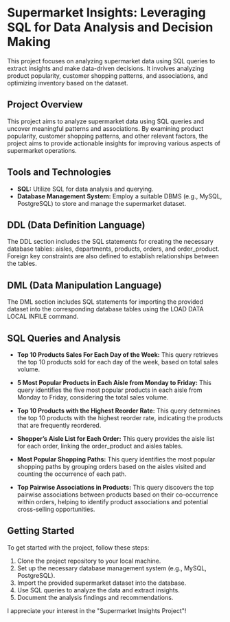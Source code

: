 # Supermarket Insights: Leveraging SQL for Data Analysis and Decision Making

This project focuses on analyzing supermarket data using SQL queries to extract insights and make data-driven decisions. It involves analyzing product popularity, customer shopping patterns, and associations, and optimizing inventory based on the dataset.

## Project Overview

This project aims to analyze supermarket data using SQL queries and uncover meaningful patterns and associations. By examining product popularity, customer shopping patterns, and other relevant factors, the project aims to provide actionable insights for improving various aspects of supermarket operations.

## Tools and Technologies

- **SQL:** Utilize SQL for data analysis and querying.
- **Database Management System:** Employ a suitable DBMS (e.g., MySQL, PostgreSQL) to store and manage the supermarket dataset.

## DDL (Data Definition Language)

The DDL section includes the SQL statements for creating the necessary database tables: aisles, departments, products, orders, and order_product. Foreign key constraints are also defined to establish relationships between the tables.

## DML (Data Manipulation Language)

The DML section includes SQL statements for importing the provided dataset into the corresponding database tables using the LOAD DATA LOCAL INFILE command.

## SQL Queries and Analysis

- **Top 10 Products Sales For Each Day of the Week:** This query retrieves the top 10 products sold for each day of the week, based on total sales volume.

- **5 Most Popular Products in Each Aisle from Monday to Friday:** This query identifies the five most popular products in each aisle from Monday to Friday, considering the total sales volume.

- **Top 10 Products with the Highest Reorder Rate:** This query determines the top 10 products with the highest reorder rate, indicating the products that are frequently reordered.

- **Shopper’s Aisle List for Each Order:** This query provides the aisle list for each order, linking the order_product and aisles tables.

- **Most Popular Shopping Paths:** This query identifies the most popular shopping paths by grouping orders based on the aisles visited and counting the occurrence of each path.

- **Top Pairwise Associations in Products:** This query discovers the top pairwise associations between products based on their co-occurrence within orders, helping to identify product associations and potential cross-selling opportunities.

## Getting Started

To get started with the project, follow these steps:

1. Clone the project repository to your local machine.
2. Set up the necessary database management system (e.g., MySQL, PostgreSQL).
3. Import the provided supermarket dataset into the database.
4. Use SQL queries to analyze the data and extract insights.
5. Document the analysis findings and recommendations.

I appreciate your interest in the "Supermarket Insights Project"!
